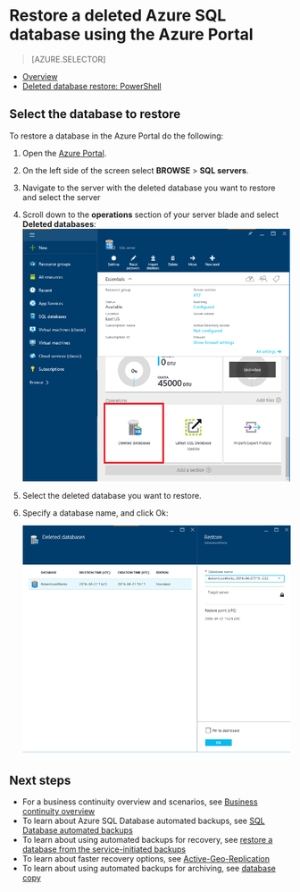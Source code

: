 <properties
	pageTitle="Restore a deleted Azure SQL database (Azure Portal) | Microsoft Azure"
	description="Restore a deleted Azure SQL database (Azure Portal)."
	services="sql-database"
	documentationCenter=""
	authors="stevestein"
	manager="jhubbard"
	editor=""/>

<tags
	ms.service="sql-database"
	ms.devlang="NA"
	ms.date="07/09/2016"
	ms.author="sstein"
	ms.workload="NA"
	ms.topic="article"
	ms.tgt_pltfrm="NA"/>


# Restore a deleted Azure SQL database using the Azure Portal

> [AZURE.SELECTOR]
- [Overview](sql-database-recovery-using-backups.md)
- [Deleted database restore: PowerShell](sql-database-restore-deleted-database-powershell.md)

## Select the database to restore 

To restore a database in the Azure Portal do the following:

1.	Open the [Azure Portal](https://portal.azure.com).
2.  On the left side of the screen select **BROWSE** > **SQL servers**.
3.  Navigate to the server with the deleted database you want to restore and select the server
4.  Scroll down to the **operations** section of your server blade and select **Deleted databases**:
	![Restore an Azure SQL database](./media/sql-database-restore-deleted-database-portal/restore-deleted-trashbin.png)
5.  Select the deleted database you want to restore.
6.  Specify a database name, and click Ok:

    ![Restore an Azure SQL database](./media/sql-database-restore-deleted-database-portal/restore-deleted.png)


## Next steps

- For a business continuity overview and scenarios, see [Business continuity overview](sql-database-business-continuity.md)
- To learn about Azure SQL Database automated backups, see [SQL Database automated backups](sql-database-automated-backups.md)
- To learn about using automated backups for recovery, see [restore a database from the service-initiated backups](sql-database-recovery-using-backups.md)
- To learn about faster recovery options, see [Active-Geo-Replication](sql-database-geo-replication-overview.md)  
- To learn about using automated backups for archiving, see [database copy](sql-database-copy.md)
